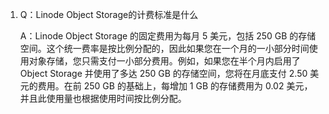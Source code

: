 1. Q：Linode Object Storage的计费标准是什么

   A：Linode Object Storage 的固定费用为每月 5 美元，包括 250 GB 的存储空间。这个统一费率是按比例分配的，因此如果您在一个月的一小部分时间使用对象存储，您只需支付一小部分费用。例如，如果您在半个月内启用了 Object Storage 并使用了多达 250 GB 的存储空间，您将在月底支付 2.50 美元的费用。在前 250 GB 的基础上，每增加 1 GB 的存储费用为 0.02 美元，并且此使用量也根据使用时间按比例分配。